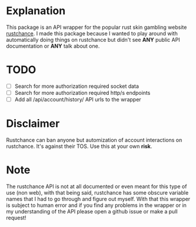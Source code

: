 # Explanation

This package is an API wrapper for the popular rust skin gambling website [rustchance](https://rustchance.com). I made this package because I wanted to play around with automatically doing things on rustchance but didn't see **ANY** public API documentation or **ANY** talk about one.

# TODO

- [ ] Search for more authorization required socket data
- [ ] Search for more authorization required http/s endpoints
- [ ] Add all /api/account/history/ API urls to the wrapper

# Disclaimer

Rustchance can ban anyone but automization of account interactions on rustchance. It's against their TOS. Use this at your own **risk**. 

# Note

The rustchance API is not at all documented or even meant for this type of use (non web), with that being said, rustchance has some obscure variable names that I had to go through and figure out myself. With that this wrapper is subject to human error and if you find any problems in the wrapper or in my understanding of the API please open a github issue or make a pull request!
